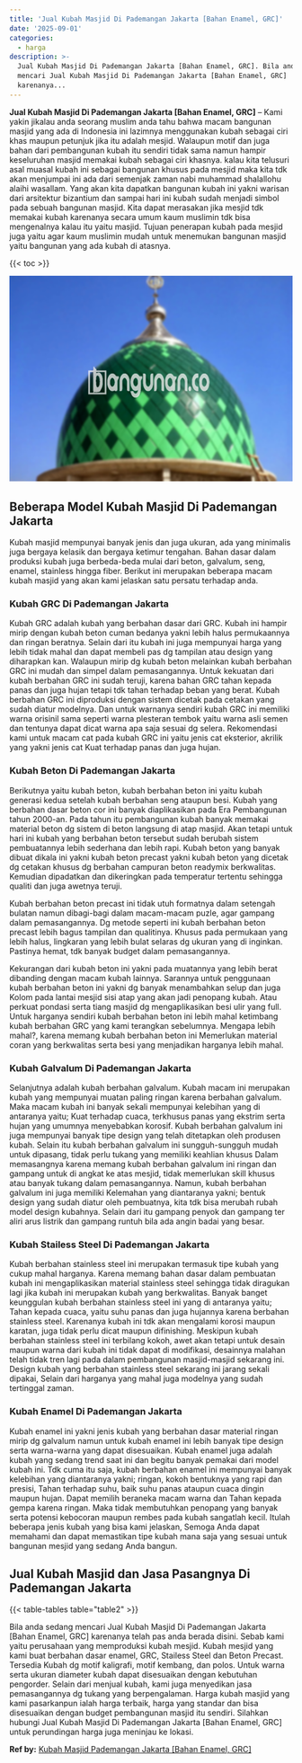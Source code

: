 ```yaml
---
title: 'Jual Kubah Masjid Di Pademangan Jakarta [Bahan Enamel, GRC]'
date: '2025-09-01'
categories:
  - harga
description: >-
  Jual Kubah Masjid Di Pademangan Jakarta [Bahan Enamel, GRC]. Bila anda sedang
  mencari Jual Kubah Masjid Di Pademangan Jakarta [Bahan Enamel, GRC]
  karenanya...
---
```


**Jual Kubah Masjid Di Pademangan Jakarta \[Bahan Enamel, GRC\]** – Kami yakin jikalau anda seorang muslim anda tahu bahwa macam bangunan masjid yang ada di Indonesia ini lazimnya menggunakan kubah sebagai ciri khas maupun petunjuk jika itu adalah mesjid. Walaupun motif dan juga bahan dari pembangunan kubah itu sendiri tidak sama namun hampir keseluruhan masjid memakai kubah sebagai ciri khasnya. kalau kita telusuri asal muasal kubah ini sebagai bangunan khusus pada mesjid maka kita tdk akan menjumpai ini ada dari semenjak zaman nabi muhammad shalallohu alaihi wasallam. Yang akan kita dapatkan bangunan kubah ini yakni warisan dari arsitektur bizantium dan sampai hari ini kubah sudah menjadi simbol pada sebuah bangunan masjid. Kita dapat merasakan jika mesjid tdk memakai kubah karenanya secara umum kaum muslimin tdk bisa mengenalnya kalau itu yaitu masjid. Tujuan penerapan kubah pada mesjid juga yaitu agar kaum muslimin mudah untuk menemukan bangunan masjid yaitu bangunan yang ada kubah di atasnya.

{{< toc >}}

![Jual Kubah Masjid Di Pademangan Jakarta [Bahan Enamel, GRC]](/images/jual-kubah-masjid-43.png)

## Beberapa Model Kubah Masjid Di Pademangan Jakarta

Kubah masjid mempunyai banyak jenis dan juga ukuran, ada yang minimalis juga bergaya kelasik dan bergaya ketimur tengahan. Bahan dasar dalam produksi kubah juga berbeda-beda mulai dari beton, galvalum, seng, enamel, stainless hingga fiber. Berikut ini merupakan beberapa macam kubah masjid yang akan kami jelaskan satu persatu terhadap anda.

### Kubah GRC Di Pademangan Jakarta

Kubah GRC adalah kubah yang berbahan dasar dari GRC. Kubah ini hampir mirip dengan kubah beton cuman bedanya yakni lebih halus permukaannya dan ringan beratnya. Selain dari itu kubah ini juga mempunyai harga yang lebih tidak mahal dan dapat membeli pas dg tampilan atau design yang diharapkan kan. Walaupun mirip dg kubah beton melainkan kubah berbahan GRC ini mudah dan simpel dalam pemasangannya. Untuk kekuatan dari kubah berbahan GRC ini sudah teruji, karena bahan GRC tahan kepada panas dan juga hujan tetapi tdk tahan terhadap beban yang berat. Kubah berbahan GRC ini diproduksi dengan sistem dicetak pada cetakan yang sudah diatur modelnya. Dan untuk warnanya sendiri kubah GRC ini memiliki warna orisinil sama seperti warna plesteran tembok yaitu warna asli semen dan tentunya dapat dicat warna apa saja sesuai dg selera. Rekomendasi kami untuk macam cat pada kubah GRC ini yaitu jenis cat eksterior, akrilik yang yakni jenis cat Kuat terhadap panas dan juga hujan.

### Kubah Beton Di Pademangan Jakarta

Berikutnya yaitu kubah beton, kubah berbahan beton ini yaitu kubah generasi kedua setelah kubah berbahan seng ataupun besi. Kubah yang berbahan dasar beton cor ini banyak diaplikasikan pada Era Pembangunan tahun 2000-an. Pada tahun itu pembangunan kubah banyak memakai material beton dg sistem di beton langsung di atap masjid. Akan tetapi untuk hari ini kubah yang berbahan beton tersebut sudah berubah sistem pembuatannya lebih sederhana dan lebih rapi. Kubah beton yang banyak dibuat dikala ini yakni kubah beton precast yakni kubah beton yang dicetak dg cetakan khusus dg berbahan campuran beton readymix berkwalitas. Kemudian dipadatkan dan dikeringkan pada temperatur tertentu sehingga qualiti dan juga awetnya teruji.

Kubah berbahan beton precast ini tidak utuh formatnya dalam setengah bulatan namun dibagi-bagi dalam macam-macam puzle, agar gampang dalam pemasangannya. Dg metode seperti ini kubah berbahan beton precast lebih bagus tampilan dan qualitinya. Khusus pada permukaan yang lebih halus, lingkaran yang lebih bulat selaras dg ukuran yang di inginkan. Pastinya hemat, tdk banyak budget dalam pemasangannya.

Kekurangan dari kubah beton ini yakni pada muatannya yang lebih berat dibanding dengan macam kubah lainnya. Sarannya untuk penggunaan kubah berbahan beton ini yakni dg banyak menambahkan selup dan juga Kolom pada lantai mesjid sisi atap yang akan jadi penopang kubah. Atau perkuat pondasi serta tiang masjid dg mengaplikasikan besi ulir yang full. Untuk harganya sendiri kubah berbahan beton ini lebih mahal ketimbang kubah berbahan GRC yang kami terangkan sebelumnya. Mengapa lebih mahal?, karena memang kubah berbahan beton ini Memerlukan material coran yang berkwalitas serta besi yang menjadikan harganya lebih mahal.

### Kubah Galvalum Di Pademangan Jakarta

Selanjutnya adalah kubah berbahan galvalum. Kubah macam ini merupakan kubah yang mempunyai muatan paling ringan karena berbahan galvalum. Maka macam kubah ini banyak sekali mempunyai kelebihan yang di antaranya yaitu; Kuat terhadap cuaca, terkhusus panas yang ekstrim serta hujan yang umumnya menyebabkan korosif. Kubah berbahan galvalum ini juga mempunyai banyak tipe design yang telah ditetapkan oleh produsen kubah. Selain itu kubah berbahan galvalum ini sungguh-sungguh mudah untuk dipasang, tidak perlu tukang yang memiliki keahlian khusus Dalam memasangnya karena memang kubah berbahan galvalum ini ringan dan gampang untuk di angkat ke atas mesjid, tidak memerlukan skill khusus atau banyak tukang dalam pemasangannya. Namun, kubah berbahan galvalum ini juga memiliki Kelemahan yang diantaranya yakni; bentuk design yang sudah diatur oleh pembuatnya, kita tdk bisa merubah rubah model design kubahnya. Selain dari itu gampang penyok dan gampang ter aliri arus listrik dan gampang runtuh bila ada angin badai yang besar.

### Kubah Stailess Steel Di Pademangan Jakarta

Kubah berbahan stainless steel ini merupakan termasuk tipe kubah yang cukup mahal harganya. Karena memang bahan dasar dalam pembuatan kubah ini mengaplikasikan material stainless steel sehingga tidak diragukan lagi jika kubah ini merupakan kubah yang berkwalitas. Banyak banget keunggulan kubah berbahan stainless steel ini yang di antaranya yaitu; Tahan kepada cuaca, yaitu suhu panas dan juga hujannya karena berbahan stainless steel. Karenanya kubah ini tdk akan mengalami korosi maupun karatan, juga tidak perlu dicat maupun difinishing. Meskipun kubah berbahan stainless steel ini terbilang kokoh, awet akan tetapi untuk desain maupun warna dari kubah ini tidak dapat di modifikasi, desainnya malahan telah tidak tren lagi pada dalam pembangunan masjid-masjid sekarang ini. Design kubah yang berbahan stainless steel sekarang ini jarang sekali dipakai, Selain dari harganya yang mahal juga modelnya yang sudah tertinggal zaman.

### Kubah Enamel Di Pademangan Jakarta

Kubah enamel ini yakni jenis kubah yang berbahan dasar material ringan mirip dg galvalum namun untuk kubah enamel ini lebih banyak tipe design serta warna-warna yang dapat disesuaikan. Kubah enamel juga adalah kubah yang sedang trend saat ini dan begitu banyak pemakai dari model kubah ini. Tdk cuma itu saja, kubah berbahan enamel ini mempunyai banyak kelebihan yang diantaranya yakni; ringan, kokoh bentuknya yang rapi dan presisi, Tahan terhadap suhu, baik suhu panas ataupun cuaca dingin maupun hujan. Dapat memilih beraneka macam warna dan Tahan kepada gempa karena ringan. Maka tidak membutuhkan penopang yang banyak serta potensi kebocoran maupun rembes pada kubah sangatlah kecil. Itulah beberapa jenis kubah yang bisa kami jelaskan, Semoga Anda dapat memahami dan dapat memastikan tipe kubah mana saja yang sesuai untuk bangunan mesjid yang sedang Anda bangun.

## Jual Kubah Masjid dan Jasa Pasangnya Di Pademangan Jakarta

{{< table-tables table="table2" >}}

Bila anda sedang mencari Jual Kubah Masjid Di Pademangan Jakarta \[Bahan Enamel, GRC\] karenanya telah pas anda berada disini. Sebab kami yaitu perusahaan yang memproduksi kubah mesjid. Kubah mesjid yang kami buat berbahan dasar enamel, GRC, Stailess Steel dan Beton Precast. Tersedia Kubah dg motif kaligrafi, motif kembang, dan polos. Untuk warna serta ukuran diameter kubah dapat disesuaikan dengan kebutuhan pengorder. Selain dari menjual kubah, kami juga menyedikan jasa pemasangannya dg tukang yang berpengalaman. Harga kubah masjid yang kami pasarkanpun ialah harga terbaik, harga yang standar dan bisa disesuaikan dengan budget pembangunan masjid itu sendiri. Silahkan hubungi Jual Kubah Masjid Di Pademangan Jakarta \[Bahan Enamel, GRC\] untuk perundingan harga juga meninjau ke lokasi.

**Ref by:** [Kubah Masjid Pademangan Jakarta [Bahan Enamel, GRC]](https://id.wikipedia.org/wiki/Kubah)
